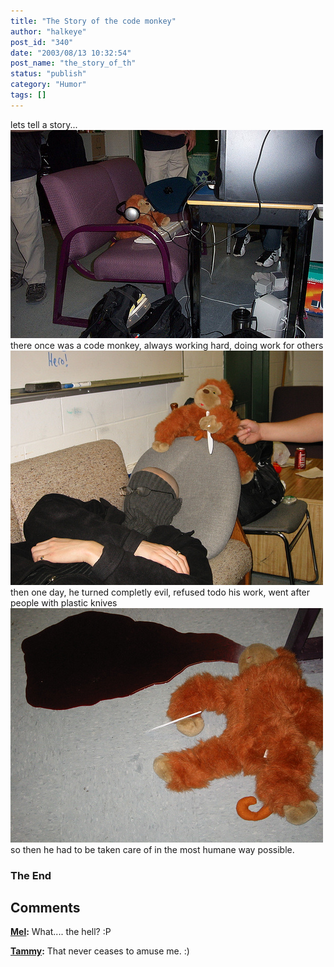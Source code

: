```yaml
---
title: "The Story of the code monkey"
author: "halkeye"
post_id: "340"
date: "2003/08/13 10:32:54"
post_name: "the_story_of_th"
status: "publish"
category: "Humor"
tags: []
---
```


lets tell a story...
![](4202463656_140e4aa651.jpg)
there once was a code monkey,
always working hard, doing work for others
![](4202464026_2bc3ee4381.jpg)
then one day, he turned completly evil,
refused todo his work, went after people with plastic knives
![](4201706163_1b67517208.jpg)
so then he had to be taken care of in the most humane way possible.


### The End

## Comments

**[Mel](#66 "2003-08-14 13:57:09"):** What.... the hell? :P

**[Tammy](#67 "2003-08-16 01:35:53"):** That never ceases to amuse me. :)

